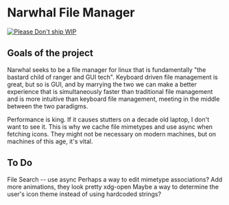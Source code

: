 # Narwhal File Manager
[![Please Don't ship WIP](https://img.shields.io/badge/Please-Don't%20Ship%20WIP-yellow)](https://dont-ship.it/)


## Goals of the project

Narwhal seeks to be a file manager for linux that is fundamentally "the bastard child of ranger and GUI tech". Keyboard driven file management is great, but so is GUI, and by marrying the two we can make a better experience that is simultaneously faster than traditional file management and is more intuitive than keyboard file management, meeting in the middle between the two paradigms.

Performance is king. If it causes stutters on a decade old laptop, I don't want to see it. This is why we cache file mimetypes and use async when fetching icons. They might not be necessary on modern machines, but on machines of this age, it's vital.

## To Do

File Search -- use async
Perhaps a way to edit mimetype associations?
Add more animations, they look pretty
xdg-open
Maybe a way to determine the user's icon theme instead of using hardcoded strings?
